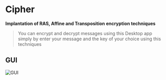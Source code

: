 # Cipher

**Implantation of RAS, Affine and Transposition encryption techniques**
>You can encrypt and decrypt messages using this Desktop app 
simply by enter your message and the key of your choice using this techniques 

## GUI

![GUI]()
